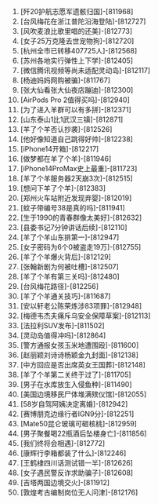 
1. [歼20护航志愿军遗骸归国]-[811968]
1. [台风梅花在浙江普陀沿海登陆]-[812727]
1. [风吹麦浪比歌里唱的还美]-[812773]
1. [女子25万克隆去世宠物狗]-[812720]
1. [杭州全市已转移407725人]-[812568]
1. [苏州各地实行弹性上下学]-[812405]
1. [微信腾讯视频等尚未适配灵动岛]-[812117]
1. [杨迪妈妈网购被骗]-[811767]
1. [张大仙看张大仙夜店蹦迪]-[812300]
1. [AirPods Pro 2值得买吗]-[812940]
1. [为了进入羊群可以有多拼]-[812371]
1. [山东泰山1比1武汉三镇]-[812871]
1. [羊了个羊否认抄袭]-[812526]
1. [他好像知道自己跳得好帅]-[812238]
1. [iPhone14开箱]-[812217]
1. [做梦都在羊了个羊]-[811946]
1. [iPhone14ProMax史上最重]-[811723]
1. [羊了个羊服务器2天崩3次]-[812515]
1. [想问下羊了个羊]-[812383]
1. [郑州火车站附近发现弃婴]-[812019]
1. [蚊子带编号38是真的吗]-[811941]
1. [生于1990的青春群像太美好]-[812632]
1. [县委书记7分钟讲话后续]-[812110]
1. [羊了个羊山东排第一]-[812947]
1. [女子密码为6个0被盗走19万]-[812755]
1. [羊了个羊爆火背后]-[812129]
1. [张翰新剧为何被吐槽]-[812507]
1. [羊了个羊有第三关吗]-[812480]
1. [台风梅花路径]-[812256]
1. [羊了个羊通关技巧]-[811687]
1. [安以轩老公陈荣炼涉83项罪]-[812948]
1. [梅德韦杰夫痛斥乌安全保障草案]-[812113]
1. [法拉利SUV发布]-[811502]
1. [灵动岛值得冲吗]-[812864]
1. [警方通报女孩玉米地遭围殴]-[811600]
1. [赵丽颖刘诗诗杨颖金九封面]-[812138]
1. [中方回应是否出席英女王国葬]-[812148]
1. [羊了个羊第二关终于过了]-[811705]
1. [男子在水库放生入侵鱼种]-[811490]
1. [美国边境移民尸体堆满殡仪馆]-[812055]
1. [58岁自驾阿姨决定离婚]-[812942]
1. [赛博朋克边缘行者IGN9分]-[812251]
1. [Mate50昆仑玻璃可砸核桃]-[812959]
1. [男子聚餐喝22瓶酒后坠楼身亡]-[811856]
1. [我们终将会相遇]-[812772]
1. [康辉行李箱都装了什么]-[812246]
1. [王鹤棣四川话测试错一半]-[812626]
1. [女子遇民警反诈求助骗子]-[812608]
1. [吉塔两国边境交火]-[811912]
1. [敦煌考古编制岗位无人问津]-[812176]